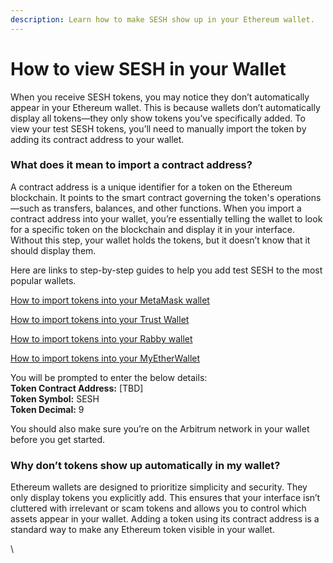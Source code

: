 ```yaml
---
description: Learn how to make SESH show up in your Ethereum wallet.
---
```


# How to view SESH in your Wallet

When you receive SESH tokens, you may notice they don’t automatically appear in your Ethereum wallet. This is because wallets don’t automatically display all tokens—they only show tokens you’ve specifically added. To view your test SESH tokens, you’ll need to manually import the token by adding its contract address to your wallet.

### What does it mean to import a contract address?

A contract address is a unique identifier for a token on the Ethereum blockchain. It points to the smart contract governing the token's operations—such as transfers, balances, and other functions. When you import a contract address into your wallet, you’re essentially telling the wallet to look for a specific token on the blockchain and display it in your interface. Without this step, your wallet holds the tokens, but it doesn’t know that it should display them.

Here are links to step-by-step guides to help you add test SESH to the most popular wallets.

[How to import tokens into your MetaMask wallet](https://support.metamask.io/manage-crypto/tokens/how-to-display-tokens-in-metamask/#how-to-add-a-custom-token)

[How to import tokens into your Trust Wallet](https://trustwallet.com/blog/web3/how-to-add-a-custom-token-using-trust-wallet)

[How to import tokens into your Rabby wallet ](https://support.rabby.io/hc/en-us/articles/11319672399247-List-of-supported-chains-and-tokens)

[How to import tokens into your MyEtherWallet](https://help.myetherwallet.com/en/articles/5974186-custom-tokens-on-mew)

You will be prompted to enter the below details:\
**Token Contract Address:** \[TBD]\
**Token Symbol:** SESH\
**Token Decimal:** 9

You should also make sure you’re on the Arbitrum network in your wallet before you get started.

### Why don’t tokens show up automatically in my wallet?&#x20;

Ethereum wallets are designed to prioritize simplicity and security. They only display tokens you explicitly add. This ensures that your interface isn’t cluttered with irrelevant or scam tokens and allows you to control which assets appear in your wallet. Adding a token using its contract address is a standard way to make any Ethereum token visible in your wallet.

\
